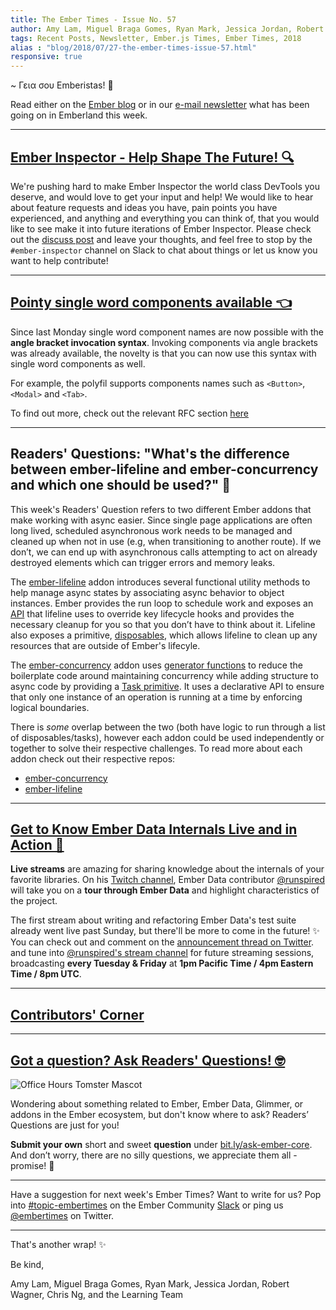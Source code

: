 ```yaml
---
title: The Ember Times - Issue No. 57
author: Amy Lam, Miguel Braga Gomes, Ryan Mark, Jessica Jordan, Robert Wagner, Chris Ng
tags: Recent Posts, Newsletter, Ember.js Times, Ember Times, 2018
alias : "blog/2018/07/27-the-ember-times-issue-57.html"
responsive: true
---
```


~ Γεια σου Emberistas! 🐹

Read either on the [Ember blog](https://www.emberjs.com/blog/2018/07/27/the-ember-times-issue-57.html) or in our [e-mail newsletter](https://the-emberjs-times.ongoodbits.com/2018/07/27/issue-57) what has been going on in Emberland this week.

---

## [Ember Inspector - Help Shape The Future! 🔍](https://github.com/emberjs/ember-inspector)
We're pushing hard to make Ember Inspector the world class DevTools you deserve, and would love to get your input and help!
We would like to hear about feature requests and ideas you have, pain points you have experienced, and anything and everything
you can think of, that you would like to see make it into future iterations of Ember Inspector. Please check out the [discuss post](https://discuss.emberjs.com/t/ember-inspector-call-for-feature-requests-pain-points-and-contributors/15187)
and leave your thoughts, and feel free to stop by the `#ember-inspector` channel on Slack to chat about things or let us know you want
to help contribute!

---

## [Pointy single word components available 👈](https://github.com/rwjblue/ember-angle-bracket-invocation-polyfill)

Since last Monday single word component names are now possible with the **angle bracket invocation syntax**. Invoking components via angle brackets was already available, the novelty is that you can now use this syntax with single word components as well.

For example, the polyfil supports components names such as `<Button>`, `<Modal>` and `<Tab>`.

To find out more, check out the relevant RFC section [here](https://github.com/emberjs/rfcs/blob/master/text/0311-angle-bracket-invocation.md#tag-name)

---

## Readers' Questions: "What's the difference between ember-lifeline and ember-concurrency and which one should be used?" 🔄

This week's Readers' Question refers to two different Ember addons that make working with async easier. Since single page applications are often long lived, scheduled asynchronous work needs to be managed and cleaned up when not in use (e.g, when transitioning to another route). If we don’t, we can end up with asynchronous calls attempting to act on already destroyed elements which can trigger errors and memory leaks.

The [ember-lifeline](https://github.com/ember-lifeline/ember-lifeline) addon introduces several functional utility methods to help manage async states by associating async behavior to object instances. Ember provides the run loop to schedule work and exposes an [API](https://guides.emberjs.com/release/applications/run-loop/) that lifeline uses to override key lifecycle hooks and provides the necessary cleanup for you so that you don’t have to think about it. Lifeline also exposes a primitive, [disposables](https://github.com/ember-lifeline/ember-lifeline/#registerdisposable), which allows lifeline to clean up any resources that are outside of Ember's lifecyle.

The [ember-concurrency](https://github.com/machty/ember-concurrency) addon uses [generator functions](https://developer.mozilla.org/en-US/docs/Web/JavaScript/Reference/Global_Objects/Generator) to reduce the boilerplate code around maintaining concurrency while adding structure to async code by providing a [Task primitive](http://ember-concurrency.com/docs/task-function-syntax/). It uses a declarative API to ensure that only one instance of an operation is running at a time by enforcing logical boundaries.

There is _some_ overlap between the two (both have logic to run through a list of disposables/tasks), however each addon could be used independently or together to solve their respective challenges. To read more about each addon check out their respective repos:
- [ember-concurrency](https://github.com/machty/ember-concurrency)
- [ember-lifeline](https://github.com/ember-lifeline/ember-lifeline)

---

## [Get to Know Ember Data Internals Live and in Action 🎥](https://www.twitch.tv/runspired)

**Live streams** are amazing for sharing knowledge about the internals of your favorite libraries.
On his [Twitch channel](https://www.twitch.tv/runspired),
Ember Data contributor [@runspired](https://github.com/runspired) will take you on a **tour through Ember Data**
and highlight characteristics of the project.

The first stream about writing and refactoring Ember Data's test suite already went live past Sunday,
but there'll be more to come in the future! ✨
You can check out and comment on the [announcement thread on Twitter](https://twitter.com/Runspired/status/1020528036762988544).  and tune into [@runspired's stream channel](https://www.twitch.tv/runspired)
for future streaming sessions, broadcasting **every Tuesday & Friday** at **1pm Pacific Time / 4pm Eastern Time / 8pm UTC**.

---

## [Contributors' Corner](https://guides.emberjs.com/v3.2.0/contributing/repositories/)

---

## [Got a question? Ask Readers' Questions! 🤓](https://docs.google.com/forms/d/e/1FAIpQLScqu7Lw_9cIkRtAiXKitgkAo4xX_pV1pdCfMJgIr6Py1V-9Og/viewform)

<div class="blog-row">
  <img class="float-right small transparent padded" alt="Office Hours Tomster Mascot" title="Readers' Questions" src="/images/tomsters/officehours.png" />

  <p>Wondering about something related to Ember, Ember Data, Glimmer, or addons in the Ember ecosystem, but don't know where to ask? Readers’ Questions are just for you!</p>

<p><strong>Submit your own</strong> short and sweet <strong>question</strong> under <a href="https://bit.ly/ask-ember-core" target="rq">bit.ly/ask-ember-core</a>. And don’t worry, there are no silly questions, we appreciate them all - promise! 🤞</p>

</div>

---

Have a suggestion for next week's Ember Times? Want to write for us? Pop into [#topic-embertimes](https://embercommunity.slack.com/messages/C8P6UPWNN/)
on the Ember Community [Slack](https://ember-community-slackin.herokuapp.com/) or ping us [@embertimes](https://twitter.com/embertimes) on Twitter.

---


That's another wrap!  ✨

Be kind,

Amy Lam, Miguel Braga Gomes, Ryan Mark, Jessica Jordan, Robert Wagner, Chris Ng, and the Learning Team
